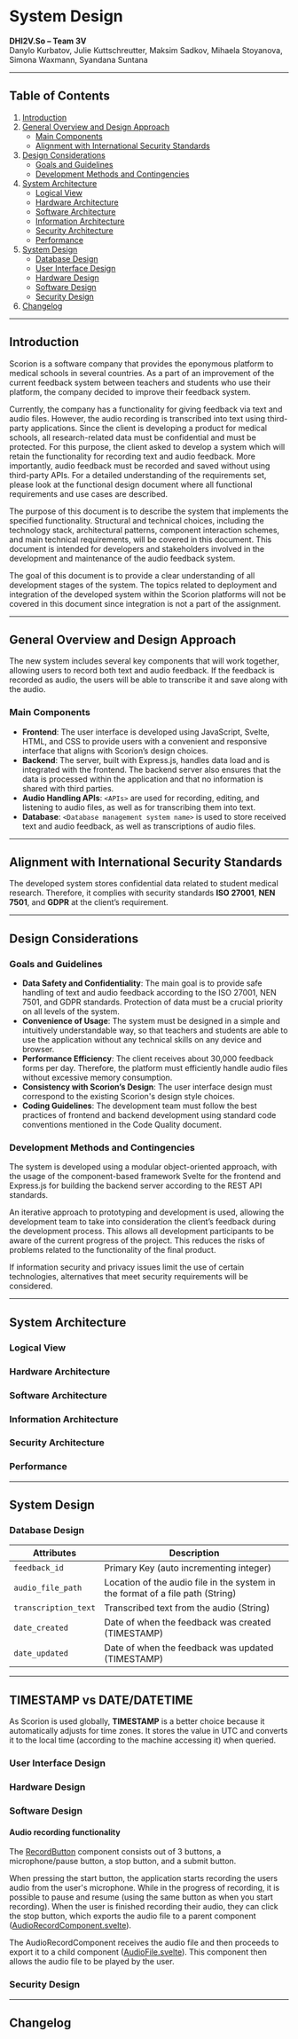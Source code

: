 ﻿# System Design

**DHI2V.So – Team 3V**  
Danylo Kurbatov, Julie Kuttschreutter, Maksim Sadkov, Mihaela Stoyanova, Simona Waxmann, Syandana Suntana

---

## Table of Contents

1. [Introduction](#introduction)
2. [General Overview and Design Approach](#general-overview-and-design-approach)
    - [Main Components](#main-components)
    - [Alignment with International Security Standards](#alignment-with-international-security-standards)
3. [Design Considerations](#design-considerations)
    - [Goals and Guidelines](#goals-and-guidelines)
    - [Development Methods and Contingencies](#development-methods-and-contingencies)
4. [System Architecture](#system-architecture)
    - [Logical View](#logical-view)
    - [Hardware Architecture](#hardware-architecture)
    - [Software Architecture](#software-architecture)
    - [Information Architecture](#information-architecture)
    - [Security Architecture](#security-architecture)
    - [Performance](#performance)
5. [System Design](#system-design)
    - [Database Design](#database-design)
    - [User Interface Design](#user-interface-design)
    - [Hardware Design](#hardware-design)
    - [Software Design](#software-design)
    - [Security Design](#security-design)
6. [Changelog](#changelog)

---

## Introduction

Scorion is a software company that provides the eponymous platform to medical schools in several countries. As a part of an improvement of the current feedback system between teachers and students who use their platform, the company decided to improve their feedback system.

Currently, the company has a functionality for giving feedback via text and audio files. However, the audio recording is transcribed into text using third-party applications. Since the client is developing a product for medical schools, all research-related data must be confidential and must be protected. For this purpose, the client asked to develop a system which will retain the functionality for recording text and audio feedback. More importantly, audio feedback must be recorded and saved without using third-party APIs. For a detailed understanding of the requirements set, please look at the functional design document where all functional requirements and use cases are described.

The purpose of this document is to describe the system that implements the specified functionality. Structural and technical choices, including the technology stack, architectural patterns, component interaction schemes, and main technical requirements, will be covered in this document. This document is intended for developers and stakeholders involved in the development and maintenance of the audio feedback system.

The goal of this document is to provide a clear understanding of all development stages of the system. The topics related to deployment and integration of the developed system within the Scorion platforms will not be covered in this document since integration is not a part of the assignment.

---

## General Overview and Design Approach

The new system includes several key components that will work together, allowing users to record both text and audio feedback. If the feedback is recorded as audio, the users will be able to transcribe it and save along with the audio.

### Main Components

- **Frontend**: The user interface is developed using JavaScript, Svelte, HTML, and CSS to provide users with a convenient and responsive interface that aligns with Scorion’s design choices.
- **Backend**: The server, built with Express.js, handles data load and is integrated with the frontend. The backend server also ensures that the data is processed within the application and that no information is shared with third parties.
- **Audio Handling APIs**: `<APIs>` are used for recording, editing, and listening to audio files, as well as for transcribing them into text.
- **Database**: `<Database management system name>` is used to store received text and audio feedback, as well as transcriptions of audio files.

---

## Alignment with International Security Standards

The developed system stores confidential data related to student medical research. Therefore, it complies with security standards **ISO 27001**, **NEN 7501**, and **GDPR** at the client’s requirement.

---

## Design Considerations

### Goals and Guidelines

- **Data Safety and Confidentiality**: The main goal is to provide safe handling of text and audio feedback according to the ISO 27001, NEN 7501, and GDPR standards. Protection of data must be a crucial priority on all levels of the system.
- **Convenience of Usage**: The system must be designed in a simple and intuitively understandable way, so that teachers and students are able to use the application without any technical skills on any device and browser.
- **Performance Efficiency**: The client receives about 30,000 feedback forms per day. Therefore, the platform must efficiently handle audio files without excessive memory consumption.
- **Consistency with Scorion’s Design**: The user interface design must correspond to the existing Scorion's design style choices.
- **Coding Guidelines**: The development team must follow the best practices of frontend and backend development using standard code conventions mentioned in the Code Quality document.

### Development Methods and Contingencies

The system is developed using a modular object-oriented approach, with the usage of the component-based framework Svelte for the frontend and Express.js for building the backend server according to the REST API standards.

An iterative approach to prototyping and development is used, allowing the development team to take into consideration the client’s feedback during the development process. This allows all development participants to be aware of the current progress of the project. This reduces the risks of problems related to the functionality of the final product.

If information security and privacy issues limit the use of certain technologies, alternatives that meet security requirements will be considered.

---

## System Architecture

### Logical View

### Hardware Architecture

### Software Architecture

### Information Architecture

### Security Architecture

### Performance

---

## System Design

### Database Design


| Attributes           | Description                                                                                     |
|----------------------|---------------------------------------------------------------------------------|
| `feedback_id`        | Primary Key (auto incrementing integer)                                                         |
| `audio_file_path`    | Location of the audio file in the system in the format of a file path (String)                  |
| `transcription_text` | Transcribed text from the audio (String)                                                      |
| `date_created`       | Date of when the feedback was created (TIMESTAMP)                                               |
| `date_updated`       | Date of when the feedback was updated (TIMESTAMP)                                               |

---

## TIMESTAMP vs DATE/DATETIME

As Scorion is used globally, **TIMESTAMP** is a better choice because it automatically adjusts for time zones. It stores the value in UTC and converts it to the local time (according to the machine accessing it) when queried.


### User Interface Design

### Hardware Design

### Software Design

#### Audio recording functionality

The [RecordButton](../app/frontend/src/components/RecordButton.svelte) component consists out of 3 buttons, a microphone/pause button, a stop button, and a submit button.

When pressing the start button, the application starts recording the users audio from the user's microphone. While in the progress of recording, it is possible to pause and resume (using the same button as when you start recording). When the user is finished recording their audio, they can click the stop button, which exports the audio file to a parent component ([AudioRecordComponent.svelte](../app/frontend/src/components/AudioRecordComponent.svelte)).

The AudioRecordComponent receives the audio file and then proceeds to export it to a child component ([AudioFile.svelte](../app/frontend/src/components/AudioFile.svelte)). This component then allows the audio file to be played by the user.

### Security Design

---

## Changelog
